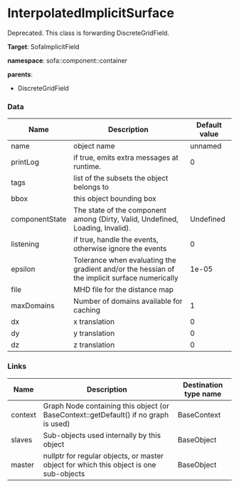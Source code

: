 <!-- generate_doc -->
# InterpolatedImplicitSurface

Deprecated. This class is forwarding DiscreteGridField.


__Target__: SofaImplicitField

__namespace__: sofa::component::container

__parents__:

- DiscreteGridField

### Data

<table>
    <thead>
        <tr>
            <th>Name</th>
            <th>Description</th>
            <th>Default value</th>
        </tr>
    </thead>
    <tbody>
	<tr>
		<td>name</td>
		<td>
object name
		</td>
		<td>unnamed</td>
	</tr>
	<tr>
		<td>printLog</td>
		<td>
if true, emits extra messages at runtime.
		</td>
		<td>0</td>
	</tr>
	<tr>
		<td>tags</td>
		<td>
list of the subsets the object belongs to
		</td>
		<td></td>
	</tr>
	<tr>
		<td>bbox</td>
		<td>
this object bounding box
		</td>
		<td></td>
	</tr>
	<tr>
		<td>componentState</td>
		<td>
The state of the component among (Dirty, Valid, Undefined, Loading, Invalid).
		</td>
		<td>Undefined</td>
	</tr>
	<tr>
		<td>listening</td>
		<td>
if true, handle the events, otherwise ignore the events
		</td>
		<td>0</td>
	</tr>
	<tr>
		<td>epsilon</td>
		<td>
Tolerance when evaluating the gradient and/or the hessian of the implicit surface numerically
		</td>
		<td>1e-05</td>
	</tr>
	<tr>
		<td>file</td>
		<td>
MHD file for the distance map
		</td>
		<td></td>
	</tr>
	<tr>
		<td>maxDomains</td>
		<td>
Number of domains available for caching
		</td>
		<td>1</td>
	</tr>
	<tr>
		<td>dx</td>
		<td>
x translation
		</td>
		<td>0</td>
	</tr>
	<tr>
		<td>dy</td>
		<td>
y translation
		</td>
		<td>0</td>
	</tr>
	<tr>
		<td>dz</td>
		<td>
z translation
		</td>
		<td>0</td>
	</tr>

</tbody>
</table>

### Links


| Name | Description | Destination type name |
| ---- | ----------- | --------------------- |
|context|Graph Node containing this object (or BaseContext::getDefault() if no graph is used)|BaseContext|
|slaves|Sub-objects used internally by this object|BaseObject|
|master|nullptr for regular objects, or master object for which this object is one sub-objects|BaseObject|

